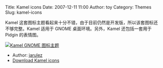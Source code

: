 Title: Kamel icons
Date: 2007-12-11 11:00
Author: toy
Category: Themes
Slug: kamel-icons

Kamel
这套图标主题看起来十分不错，由于目前仍然是开发版，所以该套图标还不够完整。Kamel
适用于 GNOME 桌面环境。另外，Kamel 还包括一套用于 Pidgin 的表情图。

[![Kamel GNOME
图标主题](http://i.linuxtoy.org/i/2007/12/kamel-thumb.jpg)](http://i.linuxtoy.org/i/2007/12/kamel.jpg)

- Author: [jarulez](http://krupski.linux.pl/)  
- [Download Kamel
icons](http://www.gnome-look.org/content/show.php/Kamel+icons?content=59006)
